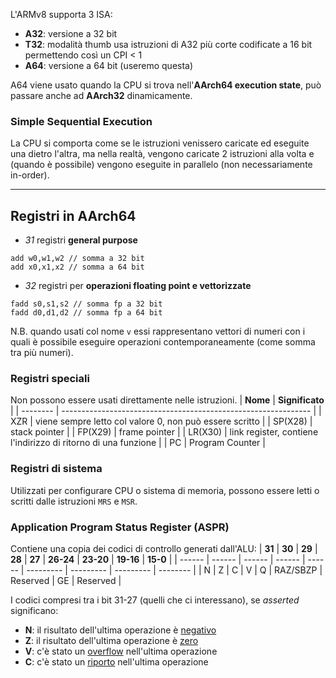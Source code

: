 L'ARMv8 supporta 3 ISA:
- **A32**: versione a 32 bit
- **T32**: modalità thumb usa istruzioni di A32 più corte codificate a 16 bit permettendo così un CPI < 1
- **A64**: versione a 64 bit (useremo questa)

A64 viene usato quando la CPU si trova nell'**AArch64 execution state**, può passare anche ad **AArch32** dinamicamente.

### Simple Sequential Execution
La CPU si comporta come se le istruzioni venissero caricate ed eseguite una dietro l'altra, ma nella realtà, vengono caricate 2 istruzioni alla volta e (quando è possibile) vengono eseguite in parallelo (non necessariamente in-order).

---
## Registri in AArch64
- _31_ registri **general purpose**
```armasm
add w0,w1,w2 // somma a 32 bit 
add x0,x1,x2 // somma a 64 bit
```

- _32_ registri per **operazioni floating point e vettorizzate**
```armasm
fadd s0,s1,s2 // somma fp a 32 bit 
fadd d0,d1,d2 // somma fp a 64 bit
```
N.B. quando usati col nome `v` essi rappresentano vettori di numeri con i quali è possibile eseguire operazioni contemporaneamente (come somma tra più numeri).

### Registri speciali
Non possono essere usati direttamente nelle istruzioni.
| **Nome** | **Significato**                                                |
| -------- | -------------------------------------------------------------- |
| XZR      | viene sempre letto col valore 0, non può essere scritto        |
| SP(X28)  | stack pointer                                                  |
| FP(X29)  | frame pointer                                                  |
| LR(X30)  | link register, contiene l'indirizzo di ritorno di una funzione |
| PC       | Program Counter                                                |

### Registri di sistema
Utilizzati per configurare CPU o sistema di memoria, possono essere letti o scritti dalle istruzioni `MRS` e `MSR`.

### Application Program Status Register (ASPR)
Contiene una copia dei codici di controllo generati dall'ALU:
| **31** | **30** | **29** | **28** | **27** | **26-24** | **23-20** | **19-16** | **15-0** |
| ------ | ------ | ------ | ------ | ------ | --------- | --------- | --------- | -------- |
| N      | Z      | C      | V      | Q      | RAZ/SBZP  | Reserved  | GE        | Reserved         |

I codici compresi tra i bit 31-27 (quelli che ci interessano), se _asserted_ significano:
- **N**: il risultato dell'ultima operazione è <u>negativo</u>
- **Z**: il risultato dell'ultima operazione è <u>zero</u>
- **V**: c'è stato un <u>overflow</u> nell'ultima operazione
- **C**: c'è stato un <u>riporto</u> nell'ultima operazione
